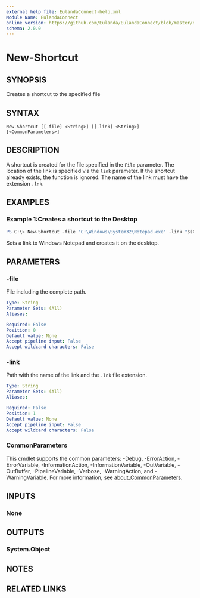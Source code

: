 ```yaml
---
external help file: EulandaConnect-help.xml
Module Name: EulandaConnect
online version: https://github.com/Eulanda/EulandaConnect/blob/master/docs/New-Shortcut.md
schema: 2.0.0
---
```


# New-Shortcut

## SYNOPSIS
Creates a shortcut to the specified file

## SYNTAX

```
New-Shortcut [[-file] <String>] [[-link] <String>] [<CommonParameters>]
```

## DESCRIPTION
A shortcut is created for the file specified in the `File` parameter. The location of the link is specified via the `link` parameter. If the shortcut already exists, the function is ignored. The name of the link must have the extension `.lnk`. 

## EXAMPLES

### Example 1:Creates a shortcut to the Desktop
```powershell
PS C:\> New-Shortcut -file 'C:\Windows\System32\Notepad.exe' -link "$(Get-DesktopDir)\IamHere.lnk"
```

Sets a link to Windows Notepad and creates it on the desktop.

## PARAMETERS

### -file
File including the complete path.

```yaml
Type: String
Parameter Sets: (All)
Aliases:

Required: False
Position: 0
Default value: None
Accept pipeline input: False
Accept wildcard characters: False
```

### -link
Path with the name of the link and the `.lnk` file extension.

```yaml
Type: String
Parameter Sets: (All)
Aliases:

Required: False
Position: 1
Default value: None
Accept pipeline input: False
Accept wildcard characters: False
```

### CommonParameters
This cmdlet supports the common parameters: -Debug, -ErrorAction, -ErrorVariable, -InformationAction, -InformationVariable, -OutVariable, -OutBuffer, -PipelineVariable, -Verbose, -WarningAction, and -WarningVariable. For more information, see [about_CommonParameters](http://go.microsoft.com/fwlink/?LinkID=113216).

## INPUTS

### None

## OUTPUTS

### System.Object
## NOTES

## RELATED LINKS
